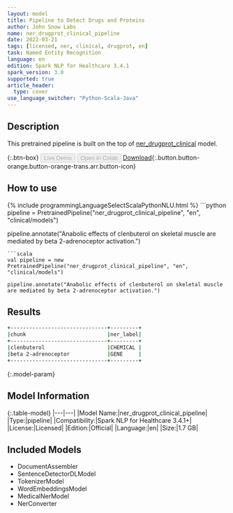 ```yaml
---
layout: model
title: Pipeline to Detect Drugs and Proteins
author: John Snow Labs
name: ner_drugprot_clinical_pipeline
date: 2022-03-21
tags: [licensed, ner, clinical, drugprot, en]
task: Named Entity Recognition
language: en
edition: Spark NLP for Healthcare 3.4.1
spark_version: 3.0
supported: true
article_header:
  type: cover
use_language_switcher: "Python-Scala-Java"
---
```


## Description

This pretrained pipeline is built on the top of [ner_drugprot_clinical](https://nlp.johnsnowlabs.com/2021/12/20/ner_drugprot_clinical_en.html) model.

{:.btn-box}
<button class="button button-orange" disabled>Live Demo</button>
<button class="button button-orange" disabled>Open in Colab</button>
[Download](https://s3.amazonaws.com/auxdata.johnsnowlabs.com/clinical/models/ner_drugprot_clinical_pipeline_en_3.4.1_3.0_1647872275186.zip){:.button.button-orange.button-orange-trans.arr.button-icon}

## How to use



<div class="tabs-box" markdown="1">
{% include programmingLanguageSelectScalaPythonNLU.html %}
```python
pipeline = PretrainedPipeline("ner_drugprot_clinical_pipeline", "en", "clinical/models")

pipeline.annotate("Anabolic effects of clenbuterol on skeletal muscle are mediated by beta 2-adrenoceptor activation.")
```
```scala
val pipeline = new PretrainedPipeline("ner_drugprot_clinical_pipeline", "en", "clinical/models")

pipeline.annotate("Anabolic effects of clenbuterol on skeletal muscle are mediated by beta 2-adrenoceptor activation.")
```
</div>

## Results

```bash
+-------------------------------+---------+
|chunk                          |ner_label|
+-------------------------------+---------+
|clenbuterol                    |CHEMICAL |
|beta 2-adrenoceptor            |GENE     |
+-------------------------------+---------+
```

{:.model-param}
## Model Information

{:.table-model}
|---|---|
|Model Name:|ner_drugprot_clinical_pipeline|
|Type:|pipeline|
|Compatibility:|Spark NLP for Healthcare 3.4.1+|
|License:|Licensed|
|Edition:|Official|
|Language:|en|
|Size:|1.7 GB|

## Included Models

- DocumentAssembler
- SentenceDetectorDLModel
- TokenizerModel
- WordEmbeddingsModel
- MedicalNerModel
- NerConverter
